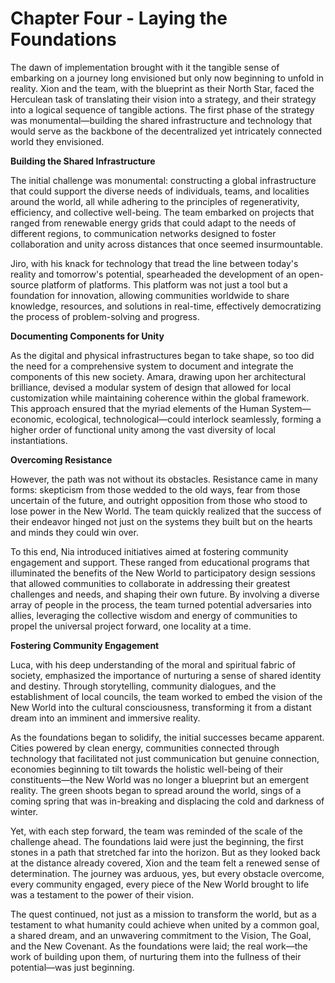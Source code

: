 # Chapter Four - Laying the Foundations

The dawn of implementation brought with it the tangible sense of embarking on a journey long envisioned but only now beginning to unfold in reality. Xion and the team, with the blueprint as their North Star, faced the Herculean task of translating their vision into a strategy, and their strategy into a logical sequence of tangible actions. The first phase of the strategy was monumental—building the shared infrastructure and technology that would serve as the backbone of the decentralized yet intricately connected world they envisioned.

**Building the Shared Infrastructure**

The initial challenge was monumental: constructing a global infrastructure that could support the diverse needs of individuals, teams, and localities around the world, all while adhering to the principles of regenerativity, efficiency, and collective well-being. The team embarked on projects that ranged from renewable energy grids that could adapt to the needs of different regions, to communication networks designed to foster collaboration and unity across distances that once seemed insurmountable.

Jiro, with his knack for technology that tread the line between today's reality and tomorrow's potential, spearheaded the development of an open-source platform of platforms. This platform was not just a tool but a foundation for innovation, allowing communities worldwide to share knowledge, resources, and solutions in real-time, effectively democratizing the process of problem-solving and progress.

**Documenting Components for Unity**

As the digital and physical infrastructures began to take shape, so too did the need for a comprehensive system to document and integrate the components of this new society. Amara, drawing upon her architectural brilliance, devised a modular system of design that allowed for local customization while maintaining coherence within the global framework. This approach ensured that the myriad elements of the Human System—economic, ecological, technological—could interlock seamlessly, forming a higher order of functional unity among the vast diversity of local instantiations. 

**Overcoming Resistance**

However, the path was not without its obstacles. Resistance came in many forms: skepticism from those wedded to the old ways, fear from those uncertain of the future, and outright opposition from those who stood to lose power in the New World. The team quickly realized that the success of their endeavor hinged not just on the systems they built but on the hearts and minds they could win over.

To this end, Nia introduced initiatives aimed at fostering community engagement and support. These ranged from educational programs that illuminated the benefits of the New World to participatory design sessions that allowed communities to collaborate in addressing their greatest challenges and needs, and shaping their own future. By involving a diverse array of people in the process, the team turned potential adversaries into allies, leveraging the collective wisdom and energy of communities to propel the universal project forward, one locality at a time. 

**Fostering Community Engagement**

Luca, with his deep understanding of the moral and spiritual fabric of society, emphasized the importance of nurturing a sense of shared identity and destiny. Through storytelling, community dialogues, and the establishment of local councils, the team worked to embed the vision of the New World into the cultural consciousness, transforming it from a distant dream into an imminent and immersive reality.

As the foundations began to solidify, the initial successes became apparent. Cities powered by clean energy, communities connected through technology that facilitated not just communication but genuine connection, economies beginning to tilt towards the holistic well-being of their constituents—the New World was no longer a blueprint but an emergent reality. The green shoots began to spread around the world, sings of a coming spring that was in-breaking and displacing the cold and darkness of winter. 

Yet, with each step forward, the team was reminded of the scale of the challenge ahead. The foundations laid were just the beginning, the first stones in a path that stretched far into the horizon. But as they looked back at the distance already covered, Xion and the team felt a renewed sense of determination. The journey was arduous, yes, but every obstacle overcome, every community engaged, every piece of the New World brought to life was a testament to the power of their vision.

The quest continued, not just as a mission to transform the world, but as a testament to what humanity could achieve when united by a common goal, a shared dream, and an unwavering commitment to the Vision, The Goal, and the New Covenant. As the foundations were laid; the real work—the work of building upon them, of nurturing them into the fullness of their potential—was just beginning.